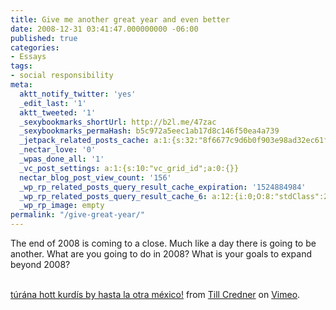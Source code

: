 ```yaml
---
title: Give me another great year and even better
date: 2008-12-31 03:41:47.000000000 -06:00
published: true
categories:
- Essays
tags:
- social responsibility
meta:
  aktt_notify_twitter: 'yes'
  _edit_last: '1'
  aktt_tweeted: '1'
  _sexybookmarks_shortUrl: http://b2l.me/47zac
  _sexybookmarks_permaHash: b5c972a5eec1ab17d8c146f50ea4a739
  _jetpack_related_posts_cache: a:1:{s:32:"8f6677c9d6b0f903e98ad32ec61f8deb";a:2:{s:7:"expires";i:1469285979;s:7:"payload";a:3:{i:0;a:1:{s:2:"id";i:300;}i:1;a:1:{s:2:"id";i:4429;}i:2;a:1:{s:2:"id";i:1110;}}}}
  _nectar_love: '0'
  _wpas_done_all: '1'
  _vc_post_settings: a:1:{s:10:"vc_grid_id";a:0:{}}
  nectar_blog_post_view_count: '156'
  _wp_rp_related_posts_query_result_cache_expiration: '1524884984'
  _wp_rp_related_posts_query_result_cache_6: a:12:{i:0;O:8:"stdClass":2:{s:7:"post_id";s:4:"2686";s:5:"score";s:17:"44.08333713033343";}i:1;O:8:"stdClass":2:{s:7:"post_id";s:3:"619";s:5:"score";s:17:"44.08333713033343";}i:2;O:8:"stdClass":2:{s:7:"post_id";s:3:"426";s:5:"score";s:17:"44.08333713033343";}i:3;O:8:"stdClass":2:{s:7:"post_id";s:3:"353";s:5:"score";s:17:"44.08333713033343";}i:4;O:8:"stdClass":2:{s:7:"post_id";s:4:"1569";s:5:"score";s:17:"42.71098010795762";}i:5;O:8:"stdClass":2:{s:7:"post_id";s:4:"1483";s:5:"score";s:17:"42.71098010795762";}i:6;O:8:"stdClass":2:{s:7:"post_id";s:4:"1406";s:5:"score";s:17:"42.71098010795762";}i:7;O:8:"stdClass":2:{s:7:"post_id";s:3:"415";s:5:"score";s:17:"42.71098010795762";}i:8;O:8:"stdClass":2:{s:7:"post_id";s:3:"359";s:5:"score";s:17:"42.71098010795762";}i:9;O:8:"stdClass":2:{s:7:"post_id";s:3:"414";s:5:"score";s:18:"18.002928990108988";}i:10;O:8:"stdClass":2:{s:7:"post_id";s:4:"4523";s:5:"score";s:17:"13.14463335760194";}i:11;O:8:"stdClass":2:{s:7:"post_id";s:4:"2099";s:5:"score";s:17:"13.14463335760194";}}
  _wp_rp_image: empty
permalink: "/give-great-year/"
---
```

The end of 2008 is coming to a close.  Much like a day there is going to be another.  What are you going to do in 2008?  What is your goals to expand beyond 2008?

<object width="400" height="268" data="http://vimeo.com/moogaloop.swf?clip_id=1250929&amp;server=vimeo.com&amp;show_title=1&amp;show_byline=1&amp;show_portrait=0&amp;color=&amp;fullscreen=1" type="application/x-shockwave-flash"><param name="allowfullscreen" value="true" /><param name="allowscriptaccess" value="always" /><param name="src" value="http://vimeo.com/moogaloop.swf?clip_id=1250929&amp;server=vimeo.com&amp;show_title=1&amp;show_byline=1&amp;show_portrait=0&amp;color=&amp;fullscreen=1" /></object><br />
<a href="http://vimeo.com/1250929" rel="nofollow">túrána hott kurdís by hasta la otra méxico!</a> from <a href="http://vimeo.com/user569808" rel="nofollow">Till Credner</a> on <a href="http://vimeo.com" rel="nofollow">Vimeo</a>.</p>
